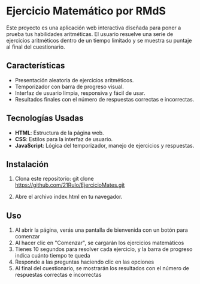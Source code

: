 # Ejercicio Matemático por RMdS

Este proyecto es una aplicación web interactiva diseñada para poner a prueba tus habilidades aritméticas. El usuario resuelve una serie de ejercicios aritméticos dentro de un tiempo limitado y se muestra su puntaje al final del cuestionario.

## Características

- Presentación aleatoria de ejercicios aritméticos.
- Temporizador con barra de progreso visual.
- Interfaz de usuario limpia, responsiva y fácil de usar.
- Resultados finales con el número de respuestas correctas e incorrectas.

## Tecnologías Usadas

- **HTML**: Estructura de la página web.
- **CSS**: Estilos para la interfaz de usuario.
- **JavaScript**: Lógica del temporizador, manejo de ejercicios y respuestas.

## Instalación

1. Clona este repositorio:
   git clone https://github.com/21Rulo/EjercicioMates.git

2. Abre el archivo index.html en tu navegador.

## Uso

1. Al abrir la página, verás una pantalla de bienvenida con un botón para comenzar
2. Al hacer clic en "Comenzar", se cargarán los ejercicios matemáticos
3. Tienes 10 segundos para resolver cada ejercicio, y la barra de progreso indica cuánto tiempo te queda
4. Responde a las preguntas haciendo clic en las opciones
5. Al final del cuestionario, se mostrarán los resultados con el número de respuestas correctas e incorrectas
